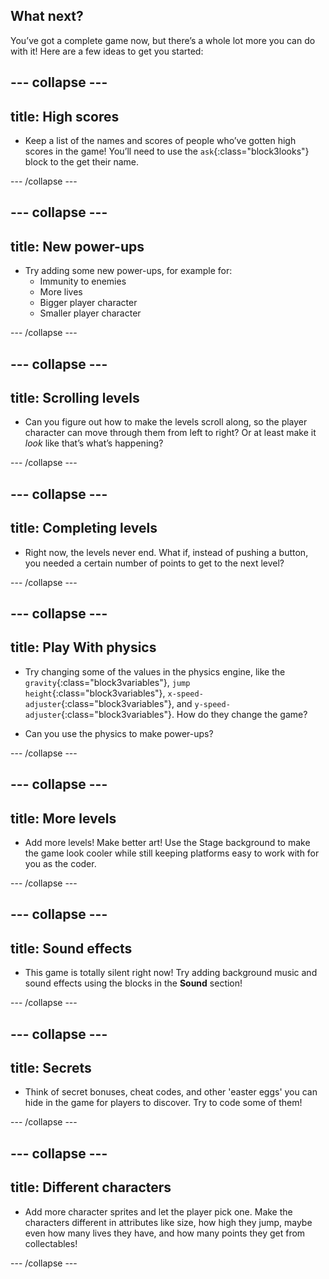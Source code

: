 ## What next?

You’ve got a complete game now, but there’s a whole lot more you can do with it! Here are a few ideas to get you started:
 
--- collapse ---
--- 
title: High scores
---

+ Keep a list of the names and scores of people who’ve gotten high scores in the game! You’ll need to use the `ask`{:class="block3looks"} block to the get their name.

--- /collapse ---

--- collapse ---
--- 
title: New power-ups
---

+ Try adding some new power-ups, for example for:
  * Immunity to enemies
  * More lives
  * Bigger player character
  * Smaller player character
 
--- /collapse ---

--- collapse ---
--- 
title: Scrolling levels
---

+ Can you figure out how to make the levels scroll along, so the player character can move through them from left to right? Or at least make it _look_ like that’s what’s happening?
 
--- /collapse ---

--- collapse ---
--- 
title: Completing levels
---

+ Right now, the levels never end. What if, instead of pushing a button, you needed a certain number of points to get to the next level?
 
--- /collapse ---

--- collapse ---
--- 
title: Play With physics
---

+ Try changing some of the values in the physics engine, like the `gravity`{:class="block3variables"}, `jump height`{:class="block3variables"}, `x-speed-adjuster`{:class="block3variables"}, and `y-speed-adjuster`{:class="block3variables"}. How do they change the game?

+ Can you use the physics to make power-ups?
 
--- /collapse ---

--- collapse ---
--- 
title: More levels
---

+ Add more levels! Make better art! Use the Stage background to make the game look cooler while still keeping platforms easy to work with for you as the coder.
 
--- /collapse ---

--- collapse ---
--- 
title: Sound effects
---

+ This game is totally silent right now! Try adding background music and sound effects using the blocks in the **Sound** section!
 
--- /collapse ---

--- collapse ---
--- 
title: Secrets
---

+ Think of secret bonuses, cheat codes, and other 'easter eggs' you can hide in the game for players to discover. Try to code some of them!
 
--- /collapse ---

--- collapse ---
--- 
title: Different characters
---

+ Add more character sprites and let the player pick one. Make the characters different in attributes like size, how high they jump, maybe even how many lives they have, and how many points they get from collectables! 

--- /collapse ---